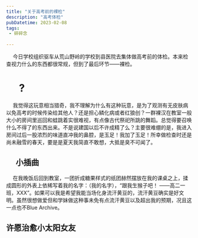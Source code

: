 ```yaml
---
title: "关于高考前的裸检"
description: "高考体检"
pubDatetime: 2023-02-08
tags: 
 - 碎碎念
 
---
```

&emsp; 今日学校组织驱车从荒山野岭的学校到县医院去集体做高考前的体检。本来检查视力什么的东西都很常规，但到了最后环节——裸检。

# &emsp; ?

&emsp; 我觉得这玩意相当猎奇，我不理解为什么有这种玩意，是为了观测有无皮肤病以免高考的时候传染给其他人？还是担心鳞化病或者红狼创？一群裸汉在教室一般大小的房间里巡回和蛙跳着实很难视，有点像古代祭祀所跳的舞蹈。总觉得要召唤什么不得了的东西出来。不是说建国以后不许成精了么？主要很难绷的是，我进入房间过后一股浓烈的味道直冲我的鼻腔，是玉足！我加了玉足！所幸做检查时还是尚未融雪的春天，要是是夏天我简直不敢想，大抵是臭不可闻了。

## &emsp; 小插曲

&emsp; 在我晚饭后回到教室，一团折成糖果样式的纸团赫然摆放在我的课桌之上，揉成圆形的外表上依稀写着我的名字：（我的名字），“跟我生猴子吧！ ——高二一班，XXX”。如果可以我是希望我能当场化身流汗黄豆的，流汗黄豆确实是好文明。虽然很想做爱但和学妹做这种事未免有点流汗黄豆以及超出我的预期，况且这一点也不Blue Archive。

## 许愿治愈小太阳女友

